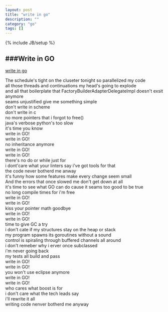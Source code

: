 ```yaml
---
layout: post
title: "write in go"
description: ""
category: "go"
tags: []
---
```

{% include JB/setup %}

###Write in GO
---

[write in go](https://www.youtube.com/watch?v=LJvEIjRBSDA&feature=youtu.be)

<p>The schedule's tight on the cluseter tonight so parallelized my code</br>
all those threads and continuations my head's going to explode</br>
and all that boilerplate that FactoryBuilderAdapterDelegateImpl doesn't exsit anymore </br>
seams unjustified give me something simple</br>
don't write in scheme</br>
don't write in c</br>
no more pointers that i forgot to free()</br>
java's verbose python's too slow</br>
it's time you know</br>
write in GO!</br>
write in GO!</br>
no inheritance anymore</br>
write in GO!</br>
write in GO!</br>
there's no do or while just for </br>
i dont'care what your linters say i've got tools for that</br>
the code never botherd me anway</br>
it's funny how some features make every change seem small</br>
And the errors that once slowed me don't get down at all </br>
it's time to see what GO can do cause it seams too good to be true</br>
no long compile times for i'm free</br>
write in GO!</br>
write in GO!</br>
kiss your pointer math goodbye</br>
write in GO!</br>
write in GO!</br>
time to give GC a try</br>
i don't cate if my structures stay on the heap or stack</br>
my program spawns its goroutines without a sound</br>
control is spiraling through buffered channels all around</br>
i don't remeber why i erver once subclassed</br>
i'm never going back</br>
my tests all build and pass</br>
write in GO!</br>
write in GO!</br>
you won't use eclipse anymore</br>
write in GO!</br>
write in GO!</br>
who cares what boost is for </br>
i don't care what the tech leads say </br>
i'll rewrite it all</br>
writing code nenver botherd me anyway<p></br>
